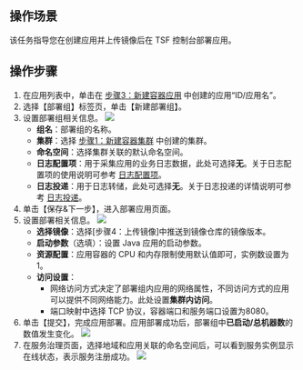 ## 操作场景

该任务指导您在创建应用并上传镜像后在 TSF 控制台部署应用。

## 操作步骤

1. 在应用列表中，单击在 [步骤3：新建容器应用](https://cloud.tencent.com/document/product/649/55503) 中创建的应用“ID/应用名”。
2. 选择【部署组】标签页，单击【新建部署组】。
3. 设置部署组相关信息。
   ![](https://main.qcloudimg.com/raw/252a02ae854a0e3c6efceacf5dc09405.png)
   - **组名**：部署组的名称。
   - **集群**：选择 [步骤1：新建容器集群](https://cloud.tencent.com/document/product/649/55505) 中创建的集群。
   - **命名空间**：选择集群关联的默认命名空间。
   - **日志配置项**：用于采集应用的业务日志数据，此处可选择**无**。关于日志配置项的使用说明可参考 [日志配置项](https://cloud.tencent.com/document/product/649/13697)。
   - **日志投递**：用于日志转储，此处可选择**无**。关于日志投递的详情说明可参考 [日志投递](https://cloud.tencent.com/document/product/649/43510)。
4. 单击【保存&下一步】，进入部署应用页面。
5. 设置部署相关信息。
   ![](https://main.qcloudimg.com/raw/153f8a2971185d51d68533f53800fac2.png)
   - **选择镜像**：选择[步骤4：上传镜像]中推送到镜像仓库的镜像版本。
   - **启动参数**（选填）：设置 Java 应用的启动参数。
   - **资源配置**：应用容器的 CPU 和内存限制使用默认值即可，实例数设置为1。
   - **访问设置**： 
     - 网络访问方式决定了部署组内应用的网络属性，不同访问方式的应用可以提供不同网络能力。此处设置**集群内访问**。
     - 端口映射中选择 TCP 协议，容器端口和服务端口设置为8080。
6. 单击【提交】，完成应用部署。应用部署成功后，部署组中**已启动/总机器数**的数值发生变化。
   ![](https://main.qcloudimg.com/raw/e794c129af9f1bb4431a1efca0277443.png)
7. 在服务治理页面，选择地域和应用关联的命名空间后，可以看到服务实例显示在线状态，表示服务注册成功。
   ![](https://main.qcloudimg.com/raw/1a88c4402aee847ba9076f231faa6cba.png)
